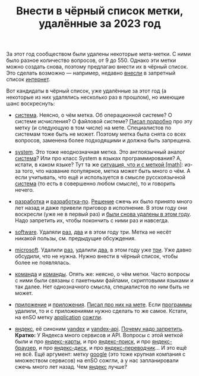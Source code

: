﻿---
title: "Внести в чёрный список метки, удалённые за 2023 год"
se.owner.user_id: 532877
se.owner.display_name: "Зонтик"
se.owner.link: "https://ru.meta.stackoverflow.com/users/532877/%d0%97%d0%be%d0%bd%d1%82%d0%b8%d0%ba"
se.link: "https://ru.meta.stackoverflow.com/questions/13111/%d0%92%d0%bd%d0%b5%d1%81%d1%82%d0%b8-%d0%b2-%d1%87%d1%91%d1%80%d0%bd%d1%8b%d0%b9-%d1%81%d0%bf%d0%b8%d1%81%d0%be%d0%ba-%d0%bc%d0%b5%d1%82%d0%ba%d0%b8-%d1%83%d0%b4%d0%b0%d0%bb%d1%91%d0%bd%d0%bd%d1%8b%d0%b5-%d0%b7%d0%b0-2023-%d0%b3%d0%be%d0%b4"
se.question_id: 13111
se.post_type: question
---
<p>За этот год сообществом были удалены некоторые мета-метки. С ними было разное количество вопросов, от 9 до 550. Однако эти метки можно создать снова, поэтому предлагаю внести их в чёрный список. Это сделать возможно — например, недавно <a href="https://ru.meta.stackoverflow.com/a/13107/532877">внесли</a> в запретный список <a href="https://ru.stackoverflow.com/questions/tagged/%d0%b8%d0%bd%d1%82%d0%b5%d1%80%d0%bd%d0%b5%d1%82" class="post-tag" title="показать вопросы с меткой [интернет]" aria-label="показать вопросы с меткой [интернет]" rel="tag" aria-labelledby="tag-интернет-tooltip-container">интернет</a>.</p>
<p>Вот кандидаты в чёрный список,  уже удалённые за этот год (а некоторые из них удалялись несколько раз в прошлом), но имеющие шанс воскреснуть:</p>
<ul>
<li><p><a href="https://ru.stackoverflow.com/questions/tagged/%d1%81%d0%b8%d1%81%d1%82%d0%b5%d0%bc%d0%b0" class="post-tag" title="показать вопросы с меткой [система]" aria-label="показать вопросы с меткой [система]" rel="tag" aria-labelledby="tag-система-tooltip-container">система</a>. Неясно, о чём метка. Об операционной системе? О системе исчисления? О файловой системе? <a href="https://ru.meta.stackoverflow.com/a/12995/532877">Писал подробно</a> про эту метку (и следующую в том числе) на мете. Специалистов по системам тоже быть не может. Поэтому метка была снята со всех вопросов, заменена более подходящими и должна быть запрещена.</p>
</li>
<li><p><a href="https://ru.stackoverflow.com/questions/tagged/system" class="post-tag" title="показать вопросы с меткой [system]" aria-label="показать вопросы с меткой [system]" rel="tag" aria-labelledby="tag-system-tooltip-container">system</a>. Это тоже неоднозначная метка. Это англоязычный аналог <a href="https://ru.stackoverflow.com/questions/tagged/%d1%81%d0%b8%d1%81%d1%82%d0%b5%d0%bc%d0%b0" class="post-tag" title="показать вопросы с меткой [система]" aria-label="показать вопросы с меткой [система]" rel="tag" aria-labelledby="tag-система-tooltip-container">система</a>? Или про класс System в языках программирования? А, кстати, в каком языке? Тут та же <a href="https://ru.meta.stackoverflow.com/a/13081/532877">ситуация, что и с меткой [math]</a>: из-за того, что название популярное, метка может быть много о чём. А если учитывать, что ещё и используется в смысле русскоязычной <a href="https://ru.stackoverflow.com/questions/tagged/%d1%81%d0%b8%d1%81%d1%82%d0%b5%d0%bc%d0%b0" class="post-tag" title="показать вопросы с меткой [система]" aria-label="показать вопросы с меткой [система]" rel="tag" aria-labelledby="tag-система-tooltip-container">система</a> (то есть в совершенно любом смысле), то и говорить нечего.</p>
</li>
<li><p><a href="https://ru.stackoverflow.com/questions/tagged/%d1%80%d0%b0%d0%b7%d1%80%d0%b0%d0%b1%d0%be%d1%82%d0%ba%d0%b0" class="post-tag" title="показать вопросы с меткой [разработка]" aria-label="показать вопросы с меткой [разработка]" rel="tag" aria-labelledby="tag-разработка-tooltip-container">разработка</a> и <a href="https://ru.stackoverflow.com/questions/tagged/%d1%80%d0%b0%d0%b7%d1%80%d0%b0%d0%b1%d0%be%d1%82%d0%ba%d0%b0-%d0%bf%d0%be" class="post-tag" title="показать вопросы с меткой [разработка-по]" aria-label="показать вопросы с меткой [разработка-по]" rel="tag" aria-labelledby="tag-разработка-по-tooltip-container">разработка-по</a>. <a href="https://ru.meta.stackoverflow.com/q/3291/532877">Решение</a> сжечь их было принято много лет назад и даже привели приговор в исполнение. В этом году они воскресли (уже не в первый раз) и <a href="https://ru.meta.stackoverflow.com/a/12712/532877">были снова удалены в этом году</a>. Надо запретить их, чтобы покончить с ними раз и навсегда.</p>
</li>
<li><p><a href="https://ru.stackoverflow.com/questions/tagged/software" class="post-tag" title="показать вопросы с меткой [software]" aria-label="показать вопросы с меткой [software]" rel="tag" aria-labelledby="tag-software-tooltip-container">software</a>. Удаляли <a href="https://ru.meta.stackoverflow.com/q/4338/532877">раз</a>, <a href="https://ru.meta.stackoverflow.com/q/7041/532877">два</a> и в этом году три. Метка не несёт никакой пользы, см. предыдущие обсуждения.</p>
</li>
<li><p><a href="https://ru.stackoverflow.com/questions/tagged/microsoft" class="post-tag" title="показать вопросы с меткой [microsoft]" aria-label="показать вопросы с меткой [microsoft]" rel="tag" aria-labelledby="tag-microsoft-tooltip-container">microsoft</a>. Удалили <a href="https://ru.meta.stackoverflow.com/q/3805/532877">раз</a>, удалили <a href="https://ru.meta.stackoverflow.com/q/9244/532877">два</a>, в этом году уже <a href="https://ru.meta.stackoverflow.com/a/13003/532877">три</a>. Уже давно обсудили, что не нужна. Нужно внести в чёрный список, чтобы более не появлялась.</p>
</li>
<li><p><a href="https://ru.stackoverflow.com/questions/tagged/%d0%ba%d0%be%d0%bc%d0%b0%d0%bd%d0%b4%d0%b0" class="post-tag" title="показать вопросы с меткой [команда]" aria-label="показать вопросы с меткой [команда]" rel="tag" aria-labelledby="tag-команда-tooltip-container">команда</a> и <a href="https://ru.stackoverflow.com/questions/tagged/%d0%ba%d0%be%d0%bc%d0%b0%d0%bd%d0%b4%d1%8b" class="post-tag" title="показать вопросы с меткой [команды]" aria-label="показать вопросы с меткой [команды]" rel="tag" aria-labelledby="tag-команды-tooltip-container">команды</a>. Опять же: неясно, о чём метки. Часто вопросы с ними были связаны с пакетными файлами, скриптовыми языками и так далее. Нет однозначного смысла, специалистов по ним быть не может.</p>
</li>
<li><p><a href="https://ru.stackoverflow.com/questions/tagged/%d0%bf%d1%80%d0%b8%d0%bb%d0%be%d0%b6%d0%b5%d0%bd%d0%b8%d0%b5" class="post-tag" title="показать вопросы с меткой [приложение]" aria-label="показать вопросы с меткой [приложение]" rel="tag" aria-labelledby="tag-приложение-tooltip-container">приложение</a> и <a href="https://ru.stackoverflow.com/questions/tagged/%d0%bf%d1%80%d0%b8%d0%bb%d0%be%d0%b6%d0%b5%d0%bd%d0%b8%d1%8f" class="post-tag" title="показать вопросы с меткой [приложения]" aria-label="показать вопросы с меткой [приложения]" rel="tag" aria-labelledby="tag-приложения-tooltip-container">приложения</a>. <a href="https://ru.meta.stackoverflow.com/a/13019/532877">Писал про них на мете</a>. Если <a href="https://ru.stackoverflow.com/questions/tagged/%d0%bf%d1%80%d0%be%d0%b3%d1%80%d0%b0%d0%bc%d0%bc%d1%8b" class="post-tag" title="показать вопросы с меткой [программы]" aria-label="показать вопросы с меткой [программы]" rel="tag" aria-labelledby="tag-программы-tooltip-container">программы</a> удалили, то и с приложениями нужно сделать то же самое. Кстати, на enSO метку <a href="https://ru.stackoverflow.com/questions/tagged/application" class="post-tag" title="показать вопросы с меткой [application]" aria-label="показать вопросы с меткой [application]" rel="tag" aria-labelledby="tag-application-tooltip-container">application</a> <a href="https://meta.stackoverflow.com/questions/371416/yet-another-application-for-burnination">сожгли</a>.</p>
</li>
<li><p><a href="https://ru.stackoverflow.com/questions/tagged/%d1%8f%d0%bd%d0%b4%d0%b5%d0%ba%d1%81" class="post-tag" title="показать вопросы с меткой [яндекс]" aria-label="показать вопросы с меткой [яндекс]" rel="tag" aria-labelledby="tag-яндекс-tooltip-container">яндекс</a>, её синоним <a href="https://ru.stackoverflow.com/questions/tagged/yandex" class="post-tag" title="показать вопросы с меткой [yandex]" aria-label="показать вопросы с меткой [yandex]" rel="tag" aria-labelledby="tag-yandex-tooltip-container">yandex</a> и <a href="https://ru.stackoverflow.com/questions/tagged/yandex-api" class="post-tag" title="показать вопросы с меткой [yandex-api]" aria-label="показать вопросы с меткой [yandex-api]" rel="tag" aria-labelledby="tag-yandex-api-tooltip-container">yandex-api</a>. <a href="https://ru.meta.stackoverflow.com/q/13127/532877">Почему надо запретить</a>. <strong>Кратко:</strong> У Яндекса много сервисов и API. Вопросы с этой меткой были и про <a href="https://ru.stackoverflow.com/questions/tagged/%d1%8f%d0%bd%d0%b4%d0%b5%d0%ba%d1%81-%d0%ba%d0%b0%d1%80%d1%82%d1%8b" class="post-tag" title="показать вопросы с меткой [яндекс-карты]" aria-label="показать вопросы с меткой [яндекс-карты]" rel="tag" aria-labelledby="tag-яндекс-карты-tooltip-container">яндекс-карты</a>, и про <a href="https://ru.stackoverflow.com/questions/tagged/%d1%8f%d0%bd%d0%b4%d0%b5%d0%ba%d1%81-%d0%bf%d0%be%d0%b8%d1%81%d0%ba" class="post-tag" title="показать вопросы с меткой [яндекс-поиск]" aria-label="показать вопросы с меткой [яндекс-поиск]" rel="tag" aria-labelledby="tag-яндекс-поиск-tooltip-container">яндекс-поиск</a>, и про <a href="https://ru.stackoverflow.com/questions/tagged/%d1%8f%d0%bd%d0%b4%d0%b5%d0%ba%d1%81-%d0%b1%d1%80%d0%b0%d1%83%d0%b7%d0%b5%d1%80" class="post-tag" title="показать вопросы с меткой [яндекс-браузер]" aria-label="показать вопросы с меткой [яндекс-браузер]" rel="tag" aria-labelledby="tag-яндекс-браузер-tooltip-container">яндекс-браузер</a>, и про <a href="https://ru.stackoverflow.com/questions/tagged/%d1%8f%d0%bd%d0%b4%d0%b5%d0%ba%d1%81-%d0%b4%d0%b8%d1%81%d0%ba" class="post-tag" title="показать вопросы с меткой [яндекс-диск]" aria-label="показать вопросы с меткой [яндекс-диск]" rel="tag" aria-labelledby="tag-яндекс-диск-tooltip-container">яндекс-диск</a>, и про <a href="https://ru.stackoverflow.com/questions/tagged/%d1%8f%d0%bd%d0%b4%d0%b5%d0%ba%d1%81-%d0%bf%d0%b5%d1%80%d0%b5%d0%b2%d0%be%d0%b4%d1%87%d0%b8%d0%ba" class="post-tag" title="показать вопросы с меткой [яндекс-переводчик]" aria-label="показать вопросы с меткой [яндекс-переводчик]" rel="tag" aria-labelledby="tag-яндекс-переводчик-tooltip-container">яндекс-переводчик</a>... И это ещё не всё. Ещё аргумент: метку <a href="https://ru.stackoverflow.com/questions/tagged/google" class="post-tag" title="показать вопросы с меткой [google]" aria-label="показать вопросы с меткой [google]" rel="tag" aria-labelledby="tag-google-tooltip-container">google</a> (это тоже крупная компания с множеством сервисов) на enSO сожгли, а у нас запланировали сжечь много лет назад. Чем <a href="https://ru.stackoverflow.com/questions/tagged/%d1%8f%d0%bd%d0%b4%d0%b5%d0%ba%d1%81" class="post-tag" title="показать вопросы с меткой [яндекс]" aria-label="показать вопросы с меткой [яндекс]" rel="tag" aria-labelledby="tag-яндекс-tooltip-container">яндекс</a> лучше?</p>
</li>
</ul>
